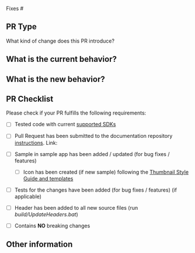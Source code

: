 Fixes #
<!-- Link to relevant issue (for ex: #1234) which will automatically close the issue once the PR is merged -->

## PR Type
What kind of change does this PR introduce?
<!-- Please uncomment one or more that apply to this PR -->

<!-- - Bugfix -->
<!-- - Feature -->
<!-- - Code style update (formatting) -->
<!-- - Refactoring (no functional changes, no api changes) -->
<!-- - Build or CI related changes -->
<!-- - Documentation content changes -->
<!-- - Sample app changes -->
<!-- - Other... Please describe: -->


## What is the current behavior?
<!-- Please describe the current behavior that you are modifying, or link to a relevant issue. -->


## What is the new behavior?


## PR Checklist

Please check if your PR fulfills the following requirements:

- [ ] Tested code with current [supported SDKs](https://github.com/windows-toolkit/WindowsCommunityToolkit#supported)
- [ ] Pull Request has been submitted to the documentation repository [instructions](https://github.com/MicrosoftDocs/WindowsCommunityToolkitDocs#contributing). Link: <!-- docs PR link -->
- [ ] Sample in sample app has been added / updated (for bug fixes / features)
    - [ ] Icon has been created (if new sample) following the [Thumbnail Style Guide and templates](https://github.com/windows-toolkit/WindowsCommunityToolkit-design-assets)
- [ ] Tests for the changes have been added (for bug fixes / features) (if applicable)
- [ ] Header has been added to all new source files (run *build/UpdateHeaders.bat*)
- [ ] Contains **NO** breaking changes


<!-- If this PR contains a breaking change, please describe the impact and migration path for existing applications below. 
     Please note that breaking changes are likely to be rejected -->


## Other information

